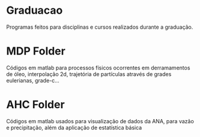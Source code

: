 # Graduacao
Programas feitos para disciplinas e cursos realizados durante a graduação.

# MDP Folder
Códigos em matlab para processos físicos ocorrentes em derramamentos de óleo, interpolação 2d, trajetória de partículas através de grades eulerianas, grade-c...

# AHC Folder
Códigos em matlab usados para visualização de dados da ANA, para vazão e precipitação, além da aplicação de estatística básica
